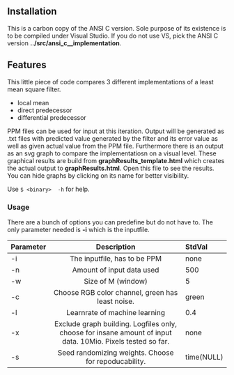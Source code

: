## Installation

This is a carbon copy of the ANSI C version. Sole purpose of its existence is to be compiled under Visual Studio.
If you do not use VS, pick the ANSI C version __../src/ansi_c__implementation__.


## Features

This little piece of code compares 3 different implementations of a least mean square filter. 

+ local mean
+ direct predecessor
+ differential predecessor

PPM files can be used for input at this iteration. Output will be generated as .txt files with predicted value generated by the filter and its error value as well as given actual value from the PPM file. Furthermore there is an output as an svg graph to compare the implementatiosn on a visual level. These graphical results are build  from __graphResults_template.html__ which  creates the actual output to __graphResults.html__. Open this file to see the results.
You can hide graphs by clicking on its name for better visibility. 

Use `$ <binary>  -h` for help.

### Usage

There are a bunch of options you can predefine but do not have to. The only parameter needed is __-i__ which is the inputfile.

| Parameter |      Description              | StdVal |
|:----------|:-----------------------------:|:-------|
| -i 	    | The inputfile, has to be PPM  | none   |
| -n	    | Amount of input data used     | 500    |
| -w        | Size of  M (window)      	    | 5      |
| -c        | Choose RGB color channel, green has least noise. | green  |
| -l        | Learnrate of machine learning | 0.4    |
| -x	    | Exclude graph building. Logfiles only, choose for insane amount of input data. 10Mio. Pixels tested so far.| none|
| -s        | Seed randomizing weights. Choose for repoducability. | time(NULL)| 

